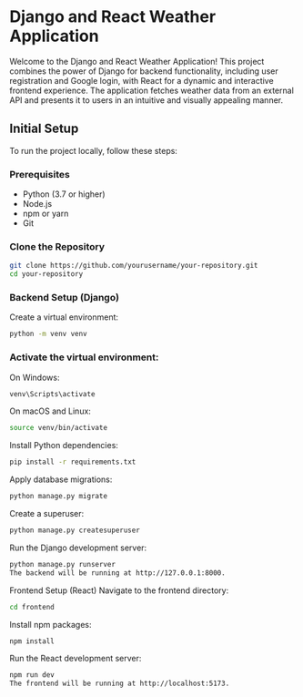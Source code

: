 # Django and React Weather Application

Welcome to the Django and React Weather Application! This project combines the power of Django for backend functionality, including user registration and Google login, with React for a dynamic and interactive frontend experience. The application fetches weather data from an external API and presents it to users in an intuitive and visually appealing manner.

## Initial Setup

To run the project locally, follow these steps:

### Prerequisites

- Python (3.7 or higher)
- Node.js
- npm or yarn
- Git

### Clone the Repository

```bash
git clone https://github.com/yourusername/your-repository.git
cd your-repository
```

### Backend Setup (Django)
Create a virtual environment:

```bash
python -m venv venv
```

### Activate the virtual environment:

On Windows:
```bash
venv\Scripts\activate
```
On macOS and Linux:
```bash
source venv/bin/activate
```

Install Python dependencies:

```bash
pip install -r requirements.txt
```

Apply database migrations:

```bash
python manage.py migrate
```
Create a superuser:
```bash
python manage.py createsuperuser
```
Run the Django development server:

```bash
python manage.py runserver
The backend will be running at http://127.0.0.1:8000.
```

Frontend Setup (React)
Navigate to the frontend directory:

```bash
cd frontend
```
Install npm packages:

```bash
npm install 
```
Run the React development server:

```bash
npm run dev  
The frontend will be running at http://localhost:5173.
